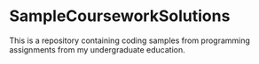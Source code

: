 # SampleCourseworkSolutions
This is a repository containing coding samples from programming assignments from my undergraduate education. 
